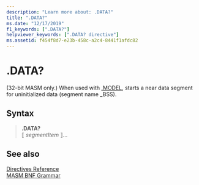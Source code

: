 ```yaml
---
description: "Learn more about: .DATA?"
title: ".DATA?"
ms.date: "12/17/2019"
f1_keywords: [".DATA?"]
helpviewer_keywords: [".DATA? directive"]
ms.assetid: f454f8d7-e23b-458c-a2c4-8441f1afdc82
---
```

# .DATA?

(32-bit MASM only.) When used with [.MODEL](dot-model.md), starts a near data segment for uninitialized data (segment name _BSS).

## Syntax

> **.DATA?**\
> ⟦ *segmentItem* ⟧...

## See also

[Directives Reference](directives-reference.md)\
[MASM BNF Grammar](masm-bnf-grammar.md)
